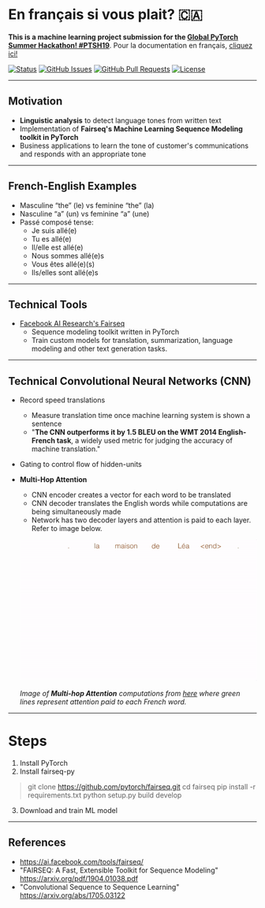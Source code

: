 # En français si vous plait? 🇨🇦

**This is a machine learning project submission for the [Global PyTorch Summer Hackathon! #PTSH19](https://pytorch.devpost.com/)**. Pour la documentation en français, [cliquez ici!](https://github.com/lucylow/en_francais_si_vous_plait-/blob/master/README-fr.md)

<div>
  
  [![Status](https://img.shields.io/badge/status-active-success.svg)]()
  [![GitHub Issues](https://img.shields.io/github/issues/lucylow/en_francais_si_vous_plait-.svg)](https://github.com/lucylow/en_francais_si_vous_plait-/issues)
  [![GitHub Pull Requests](https://img.shields.io/github/issues-pr/lucylow/en_francais_si_vous_plait-.svg)](https://github.com/lucylow/en_francais_si_vous_plait-/pulls)
  [![License](https://img.shields.io/bower/l/bootstrap)]()

</div>


---

## Motivation

* **Linguistic analysis** to detect language tones from written text
* Implementation of **Fairseq's Machine Learning Sequence Modeling toolkit in PyTorch**
* Business applications to learn the tone of customer's communications and responds with an appropriate tone


---

## French-English Examples
* Masculine “the” (le) vs feminine “the” (la)
* Nasculine “a” (un) vs feminine “a” (une)
* Passé composé tense: 
  * Je suis allé(e) 
  * Tu es allé(e) 
  * Il/elle est allé(e) 
  * Nous sommes allé(e)s 
  * Vous êtes allé(e)(s) 
  * Ils/elles sont allé(e)s
    
---  

## Technical Tools

* [Facebook AI Research's Fairseq](https://ai.facebook.com/tools/fairseq/) 
  * Sequence modeling toolkit written in PyTorch
  * Train custom models for translation, summarization, language modeling and other text generation tasks.
 
--- 
 

## Technical Convolutional Neural Networks (CNN)

* Record speed translations
  * Measure translation time once machine learning system is shown a sentence
  * "**The CNN outperforms it by 1.5 BLEU on the WMT 2014 English-French task**, a widely used metric for judging the accuracy of machine translation."
  
* Gating to control flow of hidden-units

* **Multi-Hop Attention** 
  * CNN encoder creates a vector for each word to be translated
  * CNN decoder translates the English words while computations are being simultaneously made
  * Network has two decoder layers and attention is paid to each layer. Refer to image below.

   ![alt text bonjour](https://github.com/lucylow/En_francais_si_vous_plait-/blob/master/screenshots/translation_illustration.gif)

    *Image of **Multi-hop Attention** computations from [here](https://engineering.fb.com/ml-applications/a-novel-approach-to-neural-machine-translation) where green lines represent attention paid to each French word.*


---

# Steps

1) Install PyTorch
2) Install fairseq-py

  > git clone https://github.com/pytorch/fairseq.git
  > cd fairseq
  > pip install -r requirements.txt
  > python setup.py build develop

3) Download and train ML model


---

## References
- https://ai.facebook.com/tools/fairseq/
- "FAIRSEQ: A Fast, Extensible Toolkit for Sequence Modeling" https://arxiv.org/pdf/1904.01038.pdf
- "Convolutional Sequence to Sequence Learning" https://arxiv.org/abs/1705.03122

